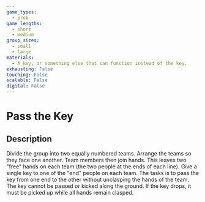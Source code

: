 ```yaml
---
game_types:
  - prob
game_lengths:
  - short
  - medium
group_sizes:
  - small
  - large
materials:
  - A key, or something else that can function instead of the key.
exhausting: False
touching: False
scalable: False
digital: False
---
```

# Pass the Key

## Description
Divide the group into two equally numbered teams. Arrange the teams so they face one another. Team members then join hands. This leaves two "free" hands on each team (the two people at the ends of each line). Give a single key to one of the "end" people on each team. The tasks is to pass the key from one end to the other without unclasping the hands of the team. The key cannot be passed or kicked along the ground. If the key drops, it must be picked up while all hands remain clasped.
